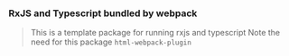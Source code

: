 ### RxJS and Typescript bundled by webpack
> This is a template package for running rxjs and typescript 
> Note the need for this package ```html-webpack-plugin``` 